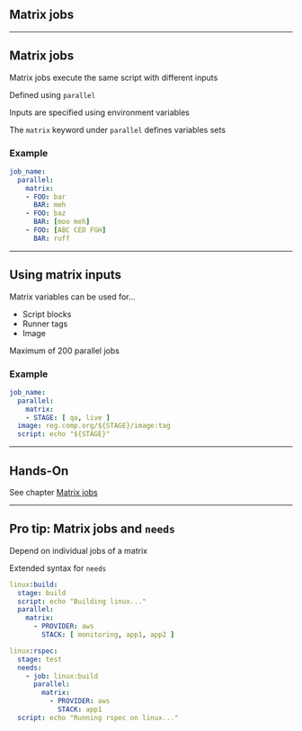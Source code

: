 <!-- .slide: id="gitlab_matrix_jobs" class="vertical-center" -->

<i class="fa-duotone fa-cubes-stacked fa-8x fa-duotone-colors" style="float: right; color: grey;"></i>

## Matrix jobs

---

## Matrix jobs

Matrix jobs execute the same script with different inputs

Defined using `parallel` [](https://docs.gitlab.com/ee/ci/yaml/#parallel)

Inputs are specified using environment variables

The `matrix` keyword under `parallel` defines variables sets

### Example

```yaml
job_name:
  parallel:
    matrix:
    - FOO: bar
      BAR: meh
    - FOO: baz
      BAR: [moo meh]
    - FOO: [ABC CED FGH]
      BAR: ruff
```

---

## Using matrix inputs

Matrix variables can be used for...

- Script blocks
- Runner tags
- Image

Maximum of 200 parallel jobs

### Example

```yaml
job_name:
  parallel:
    matrix:
    - STAGE: [ qa, live ]
  image: reg.comp.org/${STAGE}/image:tag
  script: echo "${STAGE}"
```

---

## Hands-On

See chapter [Matrix jobs](/hands-on/2025-05-14/150_matrix_jobs/exercise/)

---

## Pro tip: Matrix jobs and `needs`

Depend on individual jobs of a matrix

Extended syntax for `needs` [](https://docs.gitlab.com/ee/ci/yaml/#needsparallelmatrix)

```yaml
linux:build:
  stage: build
  script: echo "Building linux..."
  parallel:
    matrix:
      - PROVIDER: aws
        STACK: [ monitoring, app1, app2 ]

linux:rspec:
  stage: test
  needs:
    - job: linux:build
      parallel:
        matrix:
          - PROVIDER: aws
            STACK: app1
  script: echo "Running rspec on linux..."
```
